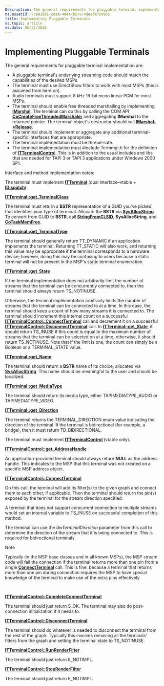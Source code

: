 ```yaml
---
Description: The general requirements for pluggable terminal implementation are listed below.
ms.assetid: 7cee19b1-ceea-494a-b576-4deede759905
title: Implementing Pluggable Terminals
ms.topic: article
ms.date: 05/31/2018
---
```


# Implementing Pluggable Terminals

The general requirements for pluggable terminal implementation are:

-   A pluggable terminal's underlying streaming code should match the capabilities of the desired MSPs.
-   The terminal must use DirectShow filters to work with most MSPs (this is assumed from here on).
-   Audio terminals must support 8 kHz 16-bit mono linear PCM for most MSPs.
-   The terminal should enable free threaded marshalling by implementing [**IMarshal**](https://msdn.microsoft.com/library/Dd542707(v=VS.85).aspx). The terminal can do this by calling the COM API [**CoCreateFreeThreadedMarshaler**](https://msdn.microsoft.com/library/ms694500(v=VS.85).aspx) and aggregating **IMarshal** to the returned pointer. The terminal object's destructor should call [**IMarshal->Release**](https://msdn.microsoft.com/library/ms682317(v=VS.85).aspx).
-   The terminal should implement or aggregate any additional terminal-specific interfaces that are appropriate.
-   The terminal implementation must be thread-safe.
-   The terminal implementation must \#include Termmgr.h for the definition of [**ITTerminalControl**](/windows/desktop/api/Termmgr/nn-termmgr-itterminalcontrol). This is in addition to the usual includes and libs that are needed for TAPI 3 or TAPI 3 applications under Windows 2000 SP1.

Interface and method implementation notes:

The terminal must implement [**ITTerminal**](https://msdn.microsoft.com/library/ms732646(v=VS.85).aspx) (dual interface–vtable + [**IDispatch**](https://msdn.microsoft.com/library/ms221608(v=VS.71).aspx)).

[**ITTerminal::get\_TerminalClass**](https://msdn.microsoft.com/library/ms733195(v=VS.85).aspx)

The terminal must return a **BSTR** representation of a GUID you've picked that identifies your type of terminal. Allocate the **BSTR** via [**SysAllocString**](https://msdn.microsoft.com/library/ms221458(v=VS.71).aspx). To convert from GUID to **BSTR**, call [**StringFromCLSID**](https://msdn.microsoft.com/library/ms683917(v=VS.85).aspx), **SysAllocString**, and [**CoTaskMemFree**](https://msdn.microsoft.com/library/ms680722(v=VS.85).aspx).

[**ITTerminal::get\_TerminalType**](https://msdn.microsoft.com/library/ms733198(v=VS.85).aspx)

The terminal should generally return TT\_DYNAMIC if an application implements the terminal. Returning TT\_STATIC will also work, and returning this value may be appropriate if the terminal corresponds to a hardware device; however, doing this may be confusing to users because a static terminal will not be present in the MSP's static terminal enumeration.

[**ITTerminal::get\_State**](https://msdn.microsoft.com/library/ms733192(v=VS.85).aspx)

If the terminal implementation does not arbitrarily limit the number of streams that the terminal can be concurrently connected to, then the terminal should always return TS\_NOTINUSE.

Otherwise, the terminal implementation arbitrarily limits the number of streams that the terminal can be connected to at a time. In this case, the terminal should keep a count of how many streams it is connected to. The terminal should increment this internal count on a successful [**ITTerminalControl::ConnectTerminal**](/windows/desktop/api/Termmgr/nf-termmgr-itterminalcontrol-connectterminal) call and decrement it on a successful [**ITTerminalControl::DisconnectTerminal**](/windows/desktop/api/Termmgr/nf-termmgr-itterminalcontrol-disconnectterminal) call. In [**ITTerminal::get\_State**](https://msdn.microsoft.com/library/ms733192(v=VS.85).aspx), it should return TS\_INUSE if this count is equal to the maximum number of streams that the terminal can be selected on at a time; otherwise, it should return TS\_NOTINUSE. Note that if the limit is one, the count can simply be a Boolean or a TERMINAL\_STATE value.

[**ITTerminal::get\_Name**](https://msdn.microsoft.com/library/ms733189(v=VS.85).aspx)

The terminal should return a **BSTR** name of its choice, allocated via [**SysAllocString**](https://msdn.microsoft.com/library/ms221458(v=VS.71).aspx). This name should be meaningful to the user and should be localized.

[**ITTerminal::get\_MediaType**](https://msdn.microsoft.com/library/ms733188(v=VS.85).aspx)

The terminal should return its media type, either TAPIMEDIATYPE\_AUDIO or TAPIMEDIATYPE\_VIDEO.

[**ITTerminal::get\_Direction**](https://msdn.microsoft.com/library/ms733184(v=VS.85).aspx)

The terminal returns the TERMINAL\_DIRECTION enum value indicating the direction of the terminal. If the terminal is bidirectional (for example, a bridge), then it must return TD\_BIDIRECTIONAL.

The terminal must implement [**ITTerminalControl**](/windows/desktop/api/Termmgr/nn-termmgr-itterminalcontrol) (vtable only).

[**ITTerminalControl::get\_AddressHandle**](/windows/desktop/api/Termmgr/nf-termmgr-itterminalcontrol-get_addresshandle)

An application-provided terminal should always return **NULL** as the address handle. This indicates to the MSP that this terminal was not created on a specific MSP address object.

[**ITTerminalControl::ConnectTerminal**](/windows/desktop/api/Termmgr/nf-termmgr-itterminalcontrol-connectterminal)

On this call, the terminal will add its filter(s) to the given graph and connect them to each other, if applicable. Then the terminal should return the pin(s) exposed by the terminal for the stream direction specified.

A terminal that does not support concurrent connection to multiple streams would set an internal variable to TS\_INUSE on successful completion of this method.

The terminal can use the *dwTerminalDirection* parameter from this call to determine the direction of the stream that it is being connected to. This is required for bidirectional terminals.

> [!Note]  
> Typically (in the MSP base classes and in all known MSPs), the MSP stream code will fail the connection if the terminal returns more than one pin from a single [**ConnectTerminal**](/windows/desktop/api/Termmgr/nf-termmgr-itterminalcontrol-connectterminal) call. This is fine, because a terminal that returns more than one pin during connection requires the MSP to have special knowledge of the terminal to make use of the extra pins effectively.

 

[**ITTerminalControl::CompleteConnectTerminal**](/windows/desktop/api/Termmgr/nf-termmgr-itterminalcontrol-completeconnectterminal)

The terminal should just return S\_OK. The terminal may also do post-connection initialization if it needs to.

[**ITTerminalControl::DisconnectTerminal**](/windows/desktop/api/Termmgr/nf-termmgr-itterminalcontrol-disconnectterminal)

The terminal should do whatever is needed to disconnect the terminal from the rest of the graph. Typically this involves removing all the terminals' filters from the graph and setting the terminal state to TS\_NOTINUSE.

[**ITTerminalControl::RunRenderFilter**](/windows/desktop/api/Termmgr/nf-termmgr-itterminalcontrol-runrenderfilter)

The terminal should just return E\_NOTIMPL.

[**ITTerminalControl::StopRenderFilter**](/windows/desktop/api/Termmgr/nf-termmgr-itterminalcontrol-stoprenderfilter)

The terminal should just return E\_NOTIMPL.

 

 



